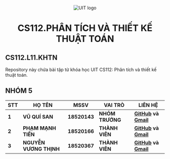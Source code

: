 
<p align="center">
  <img src="https://www.uit.edu.vn/sites/vi/files/banner.png" alt="UIT logo" class="left">
  <h1 align= "center"><strong>     CS112.PHÂN TÍCH VÀ THIẾT KẾ THUẬT TOÁN</strong> </h1>
</p>

## CS112.L11.KHTN

Repository này chứa bài tập từ khóa học UIT CS112: Phân tích và thiết kế thuật toán.

## **NHÓM 5**

|  STT | HỌ TÊN             | MSSV     | VAI TRÒ     | LIÊN HỆ |
|---|--------------------|-----------------|----------------|---------|
|**1** | **VŨ QUÍ SAN**         | **18520143** | **NHÓM TRƯỞNG** |[**GitHub**](https://github.com/santheipman) **và** [**Gmail**](mailto:18520143@gm.uit.edu.vn)          |
| **2** | **PHẠM MẠNH TIẾN**     | **18520166**| **THÀNH VIÊN**  | [**GitHub**](https://github.com/tienpm) **và** [**Gmail**](mailto:18520166@gm.uit.edu.vn)        |
| **3** |**NGUYỄN VƯƠNG THỊNH** | **18520367** | **THÀNH VIÊN**  |  [**GitHub**](https://github.com/ThinhNguyen209) **và** [**Gmail**](mailto:18520367@gm.uit.edu.vn)      |
